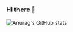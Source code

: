 ### Hi there 👋
![Anurag's GitHub stats](https://github-readme-stats.vercel.app/api?username=Eom-Ye-rim&show_icons=true&theme=radical)


<!--
**Eom-Ye-rim/Eom-Ye-rim** is a ✨ _special_ ✨ repository because its `README.md` (this file) appears on your GitHub profile.

Here are some ideas to get you started:

- 🔭 I’m currently working on ...
- 🌱 I’m currently learning ...
- 👯 I’m looking to collaborate on ...
- 🤔 I’m looking for help with ...
- 💬 Ask me about ...
- 📫 How to reach me: ...
- 😄 Pronouns: ...
- ⚡ Fun fact: ...
-->
